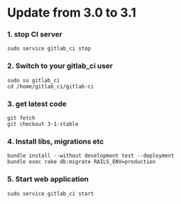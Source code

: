 # Update from 3.0 to 3.1

### 1. stop CI server

    sudo service gitlab_ci stop

### 2. Switch to your gitlab_ci user

```
sudo su gitlab_ci
cd /home/gitlab_ci/gitlab-ci
```

### 3. get latest code

```
git fetch
git checkout 3-1-stable
```

### 4. Install libs, migrations etc

```
bundle install --without development test --deployment
bundle exec rake db:migrate RAILS_ENV=production
```

### 5. Start web application

    sudo service gitlab_ci start

